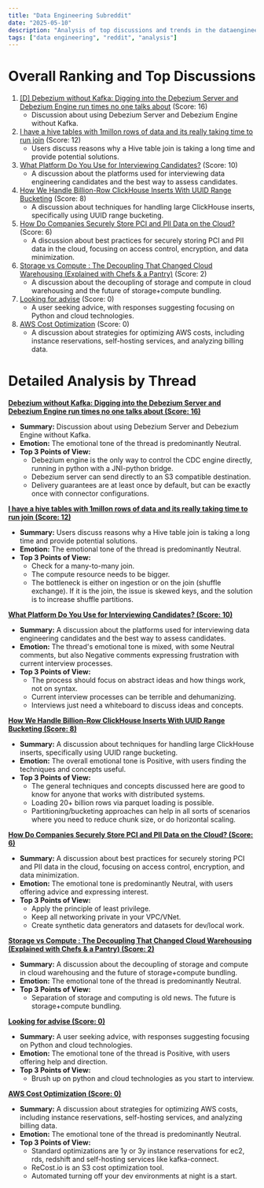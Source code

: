 ```yaml
---
title: "Data Engineering Subreddit"
date: "2025-05-10"
description: "Analysis of top discussions and trends in the dataengineering subreddit"
tags: ["data engineering", "reddit", "analysis"]
---
```


# Overall Ranking and Top Discussions
1.  [[D] Debezium without Kafka: Digging into the Debezium Server and Debezium Engine run times no one talks about](https://www.reddit.com/r/dataengineering/comments/1kita4e/debezium_without_kafka_digging_into_the_debezium/) (Score: 16)
    *   Discussion about using Debezium Server and Debezium Engine without Kafka.
2.  [I have a hive tables with 1millon rows of data and its really taking time to run join](https://www.reddit.com/r/dataengineering/comments/1kjcssq/i_have_a_hive_tables_with_1millon_rows_of_data/) (Score: 12)
    *   Users discuss reasons why a Hive table join is taking a long time and provide potential solutions.
3.  [What Platform Do You Use for Interviewing Candidates?](https://www.reddit.com/r/dataengineering/comments/1kjfl2n/what_platform_do_you_use_for_interviewing/) (Score: 10)
    *   A discussion about the platforms used for interviewing data engineering candidates and the best way to assess candidates.
4.  [How We Handle Billion-Row ClickHouse Inserts With UUID Range Bucketing](https://www.cloudquery.io/blog/how-we-handle-billion-row-clickhouse-inserts-with-uuid-range-bucketing) (Score: 8)
    *   A discussion about techniques for handling large ClickHouse inserts, specifically using UUID range bucketing.
5.  [How Do Companies Securely Store PCI and PII Data on the Cloud?](https://www.reddit.com/r/dataengineering/comments/1kj2vjq/how_do_companies_securely_store_pci_and_pii_data/) (Score: 6)
    *   A discussion about best practices for securely storing PCI and PII data in the cloud, focusing on access control, encryption, and data minimization.
6.  [Storage vs Compute : The Decoupling That Changed Cloud Warehousing (Explained with Chefs & a Pantry)](https://www.reddit.com/r/dataengineering/comments/1kisq21/storage_vs_compute_the_decoupling_that_changed/) (Score: 2)
    *   A discussion about the decoupling of storage and compute in cloud warehousing and the future of storage+compute bundling.
7.  [Looking for advise](https://www.reddit.com/r/dataengineering/comments/1kj0nuf/looking_for_advise/) (Score: 0)
    *   A user seeking advice, with responses suggesting focusing on Python and cloud technologies.
8.  [AWS Cost Optimization](https://www.reddit.com/r/dataengineering/comments/1kj499m/aws_cost_optimization/) (Score: 0)
    *   A discussion about strategies for optimizing AWS costs, including instance reservations, self-hosting services, and analyzing billing data.

# Detailed Analysis by Thread
**[Debezium without Kafka: Digging into the Debezium Server and Debezium Engine run times no one talks about (Score: 16)](https://www.reddit.com/r/dataengineering/comments/1kita4e/debezium_without_kafka_digging_into_the_debezium/)**
*   **Summary:** Discussion about using Debezium Server and Debezium Engine without Kafka.
*   **Emotion:** The emotional tone of the thread is predominantly Neutral.
*   **Top 3 Points of View:**
    *   Debezium engine is the only way to control the CDC engine directly, running in python with a JNI-python bridge.
    *   Debezium server can send directly to an S3 compatible destination.
    *   Delivery guarantees are at least once by default, but can be exactly once with connector configurations.

**[I have a hive tables with 1millon rows of data and its really taking time to run join (Score: 12)](https://www.reddit.com/r/dataengineering/comments/1kjcssq/i_have_a_hive_tables_with_1millon_rows_of_data/)**
*   **Summary:** Users discuss reasons why a Hive table join is taking a long time and provide potential solutions.
*   **Emotion:** The emotional tone of the thread is predominantly Neutral.
*   **Top 3 Points of View:**
    *   Check for a many-to-many join.
    *   The compute resource needs to be bigger.
    *   The bottleneck is either on ingestion or on the join (shuffle exchange). If it is the join, the issue is skewed keys, and the solution is to increase shuffle partitions.

**[What Platform Do You Use for Interviewing Candidates? (Score: 10)](https://www.reddit.com/r/dataengineering/comments/1kjfl2n/what_platform_do_you_use_for_interviewing/)**
*   **Summary:** A discussion about the platforms used for interviewing data engineering candidates and the best way to assess candidates.
*   **Emotion:** The thread's emotional tone is mixed, with some Neutral comments, but also Negative comments expressing frustration with current interview processes.
*   **Top 3 Points of View:**
    *   The process should focus on abstract ideas and how things work, not on syntax.
    *   Current interview processes can be terrible and dehumanizing.
    *   Interviews just need a whiteboard to discuss ideas and concepts.

**[How We Handle Billion-Row ClickHouse Inserts With UUID Range Bucketing (Score: 8)](https://www.cloudquery.io/blog/how-we-handle-billion-row-clickhouse-inserts-with-uuid-range-bucketing)**
*   **Summary:** A discussion about techniques for handling large ClickHouse inserts, specifically using UUID range bucketing.
*   **Emotion:** The overall emotional tone is Positive, with users finding the techniques and concepts useful.
*   **Top 3 Points of View:**
    *   The general techniques and concepts discussed here are good to know for anyone that works with distributed systems.
    *   Loading 20+ billion rows via parquet loading is possible.
    *   Partitioning/bucketing approaches can help in all sorts of scenarios where you need to reduce chunk size, or do horizontal scaling.

**[How Do Companies Securely Store PCI and PII Data on the Cloud? (Score: 6)](https://www.reddit.com/r/dataengineering/comments/1kj2vjq/how_do_companies_securely_store_pci_and_pii_data/)**
*   **Summary:** A discussion about best practices for securely storing PCI and PII data in the cloud, focusing on access control, encryption, and data minimization.
*   **Emotion:** The emotional tone is predominantly Neutral, with users offering advice and expressing interest.
*   **Top 3 Points of View:**
    *   Apply the principle of least privilege.
    *   Keep all networking private in your VPC/VNet.
    *   Create synthetic data generators and datasets for dev/local work.

**[Storage vs Compute : The Decoupling That Changed Cloud Warehousing (Explained with Chefs & a Pantry) (Score: 2)](https://www.reddit.com/r/dataengineering/comments/1kisq21/storage_vs_compute_the_decoupling_that_changed/)**
*   **Summary:** A discussion about the decoupling of storage and compute in cloud warehousing and the future of storage+compute bundling.
*   **Emotion:** The emotional tone of the thread is predominantly Neutral.
*   **Top 3 Points of View:**
    *   Separation of storage and computing is old news. The future is storage+compute bundling.

**[Looking for advise (Score: 0)](https://www.reddit.com/r/dataengineering/comments/1kj0nuf/looking_for_advise/)**
*   **Summary:** A user seeking advice, with responses suggesting focusing on Python and cloud technologies.
*   **Emotion:** The emotional tone of the thread is Positive, with users offering help and direction.
*   **Top 3 Points of View:**
    *   Brush up on python and cloud technologies as you start to interview.

**[AWS Cost Optimization (Score: 0)](https://www.reddit.com/r/dataengineering/comments/1kj499m/aws_cost_optimization/)**
*   **Summary:** A discussion about strategies for optimizing AWS costs, including instance reservations, self-hosting services, and analyzing billing data.
*   **Emotion:** The emotional tone of the thread is predominantly Neutral.
*   **Top 3 Points of View:**
    *   Standard optimizations are 1y or 3y instance reservations for ec2, rds, redshift and self-hosting services like kafka-connect.
    *   ReCost.io is an S3 cost optimization tool.
    *   Automated turning off your dev environments at night is a start.
